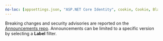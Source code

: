 ```yaml
---
no-loc: [appsettings.json, "ASP.NET Core Identity", cookie, Cookie, Blazor, "Blazor Server", "Blazor WebAssembly", "Identity", "Let's Encrypt", Razor, SignalR]
---
```

Breaking changes and security advisories are reported on the [Announcements repo](https://github.com/aspnet/Announcements/issues). Announcements can be limited to a specific version by selecting a **Label** filter.
